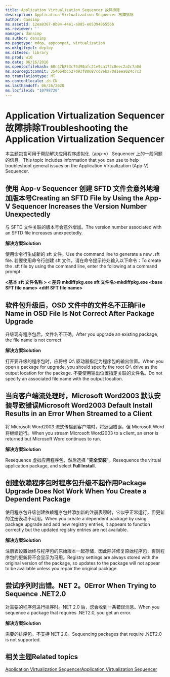 ```yaml
---
title: Application Virtualization Sequencer 故障排除
description: Application Virtualization Sequencer 故障排除
author: dansimp
ms.assetid: 12ea8367-0b84-44e1-a885-e0539486556b
ms.reviewer: ''
manager: dansimp
ms.author: dansimp
ms.pagetype: mdop, appcompat, virtualization
ms.mktglfcycl: deploy
ms.sitesec: library
ms.prod: w10
ms.date: 06/16/2016
ms.openlocfilehash: 60c47b853c74d90afc21e9ca172c0eec2a2c7a0d
ms.sourcegitcommit: 354664bc527d93f80687cd2eba70d1eea024c7c3
ms.translationtype: MT
ms.contentlocale: zh-CN
ms.lasthandoff: 06/26/2020
ms.locfileid: "10798720"
---
```

# <span data-ttu-id="751ad-103">Application Virtualization Sequencer 故障排除</span><span class="sxs-lookup"><span data-stu-id="751ad-103">Troubleshooting the Application Virtualization Sequencer</span></span>


<span data-ttu-id="751ad-104">本主题包含可用于帮助解决应用程序虚拟化（app-v） Sequencer 上的一般问题的信息。</span><span class="sxs-lookup"><span data-stu-id="751ad-104">This topic includes information that you can use to help troubleshoot general issues on the Application Virtualization (App-V) Sequencer.</span></span>

## <span data-ttu-id="751ad-105">使用 App-v Sequencer 创建 SFTD 文件会意外地增加版本号</span><span class="sxs-lookup"><span data-stu-id="751ad-105">Creating an SFTD File by Using the App-V Sequencer Increases the Version Number Unexpectedly</span></span>


<span data-ttu-id="751ad-106">与 SFTD 文件关联的版本号会意外增加。</span><span class="sxs-lookup"><span data-stu-id="751ad-106">The version number associated with an SFTD file increases unexpectedly.</span></span>

**<span data-ttu-id="751ad-107">解决方案</span><span class="sxs-lookup"><span data-stu-id="751ad-107">Solution</span></span>**

<span data-ttu-id="751ad-108">使用命令行生成新的 sft 文件。</span><span class="sxs-lookup"><span data-stu-id="751ad-108">Use the command line to generate a new .sft file.</span></span> <span data-ttu-id="751ad-109">若要使用命令行创建 sft 文件，请在命令提示符处输入以下命令：</span><span class="sxs-lookup"><span data-stu-id="751ad-109">To create the .sft file by using the command line, enter the following at a command prompt:</span></span>

**<span data-ttu-id="751ad-110">&lt;基本 sft 文件名称 &gt; &lt; 差异 mkdiffpkg.exe sft 文件名&gt;</span><span class="sxs-lookup"><span data-stu-id="751ad-110">mkdiffpkg.exe &lt;base SFT file name&gt; &lt;diff SFT file name&gt;</span></span>**

## <a href="" id="file-name-in-osd-file-is-not-correct-after-package-upgrade-"></a><span data-ttu-id="751ad-111">软件包升级后，OSD 文件中的文件名不正确</span><span class="sxs-lookup"><span data-stu-id="751ad-111">File Name in OSD File Is Not Correct After Package Upgrade</span></span>


<span data-ttu-id="751ad-112">升级现有程序包后，文件名不正确。</span><span class="sxs-lookup"><span data-stu-id="751ad-112">After you upgrade an existing package, the file name is not correct.</span></span>

**<span data-ttu-id="751ad-113">解决方案</span><span class="sxs-lookup"><span data-stu-id="751ad-113">Solution</span></span>**

<span data-ttu-id="751ad-114">打开要升级的程序包时，应将根 Q:\\ 驱动器指定为程序包的输出位置。</span><span class="sxs-lookup"><span data-stu-id="751ad-114">When you open a package for upgrade, you should specify the root Q:\\ drive as the output location for the package.</span></span> <span data-ttu-id="751ad-115">不要使用输出位置指定关联的文件名。</span><span class="sxs-lookup"><span data-stu-id="751ad-115">Do not specify an associated file name with the output location.</span></span>

## <span data-ttu-id="751ad-116">当向客户端流处理时，Microsoft Word2003 默认安装导致错误</span><span class="sxs-lookup"><span data-stu-id="751ad-116">Microsoft Word2003 Default Install Results in an Error When Streamed to a Client</span></span>


<span data-ttu-id="751ad-117">将 Microsoft Word2003 流式传输到客户端时，将返回错误，但 Microsoft Word 将继续运行。</span><span class="sxs-lookup"><span data-stu-id="751ad-117">When you stream Microsoft Word2003 to a client, an error is returned but Microsoft Word continues to run.</span></span>

**<span data-ttu-id="751ad-118">解决方案</span><span class="sxs-lookup"><span data-stu-id="751ad-118">Solution</span></span>**

<span data-ttu-id="751ad-119">Resequence 虚拟应用程序包，然后选择 "**完全安装**"。</span><span class="sxs-lookup"><span data-stu-id="751ad-119">Resequence the virtual application package, and select **Full Install**.</span></span>

## <span data-ttu-id="751ad-120">创建依赖程序包时程序包升级不起作用</span><span class="sxs-lookup"><span data-stu-id="751ad-120">Package Upgrade Does Not Work When You Create a Dependent Package</span></span>


<span data-ttu-id="751ad-121">使用程序包升级创建依赖程序包并添加新的注册表项时，它似乎正常运行，但更新的注册表项不可用。</span><span class="sxs-lookup"><span data-stu-id="751ad-121">When you create a dependent package by using package upgrade and add new registry entries, it appears to function correctly but the updated registry entries are not available.</span></span>

**<span data-ttu-id="751ad-122">解决方案</span><span class="sxs-lookup"><span data-stu-id="751ad-122">Solution</span></span>**

<span data-ttu-id="751ad-123">注册表设置始终与程序包的原始版本一起存储，因此除非修复原始程序包，否则程序包的更新将不会显示为可用。</span><span class="sxs-lookup"><span data-stu-id="751ad-123">Registry settings are always stored with the original version of the package, so updates to the package will not appear to be available unless you repair the original package.</span></span>

## <span data-ttu-id="751ad-124">尝试序列时出错。NET 2。0</span><span class="sxs-lookup"><span data-stu-id="751ad-124">Error When Trying to Sequence .NET2.0</span></span>


<span data-ttu-id="751ad-125">对需要的程序包进行排序时。NET 2.0 后，您会收到一条错误消息。</span><span class="sxs-lookup"><span data-stu-id="751ad-125">When you sequence a package that requires .NET2.0, you get an error.</span></span>

**<span data-ttu-id="751ad-126">解决方案</span><span class="sxs-lookup"><span data-stu-id="751ad-126">Solution</span></span>**

<span data-ttu-id="751ad-127">需要的排序包。不支持 NET 2.0。</span><span class="sxs-lookup"><span data-stu-id="751ad-127">Sequencing packages that require .NET2.0 is not supported.</span></span>

## <span data-ttu-id="751ad-128">相关主题</span><span class="sxs-lookup"><span data-stu-id="751ad-128">Related topics</span></span>


[<span data-ttu-id="751ad-129">Application Virtualization Sequencer</span><span class="sxs-lookup"><span data-stu-id="751ad-129">Application Virtualization Sequencer</span></span>](application-virtualization-sequencer.md)

 

 





